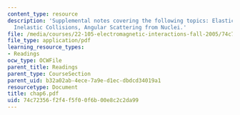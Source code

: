 ```yaml
---
content_type: resource
description: 'Supplemental notes covering the following topics: Elastic Collisions,
  Inelastic Collisions, Angular Scattering from Nuclei.'
file: /media/courses/22-105-electromagnetic-interactions-fall-2005/74c72356f2f4f5f00f6b00e8c2c2da99_chap6.pdf
file_type: application/pdf
learning_resource_types:
- Readings
ocw_type: OCWFile
parent_title: Readings
parent_type: CourseSection
parent_uid: b32a02ab-4ece-7a9e-d1ec-dbdcd34019a1
resourcetype: Document
title: chap6.pdf
uid: 74c72356-f2f4-f5f0-0f6b-00e8c2c2da99
---
```

